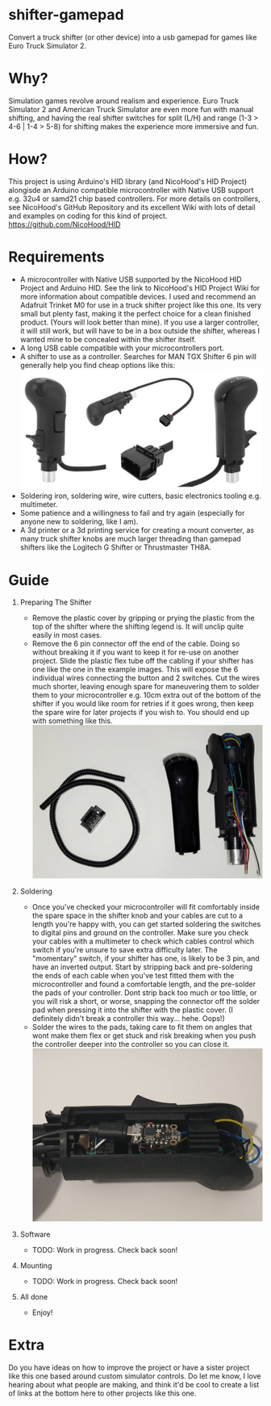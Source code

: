 # shifter-gamepad
 Convert a truck shifter (or other device) into a usb gamepad for games like Euro Truck Simulator 2.

# Why?
 Simulation games revolve around realism and experience. Euro Truck Simulator 2 and American Truck Simulator are even more fun with manual shifting, and having the real shifter switches for split (L/H) and range (1-3 > 4-6 | 1-4 > 5-8) for shifting makes the experience more immersive and fun.

# How?
 This project is using Arduino's HID library (and NicoHood's HID Project) alongisde an Arduino compatible microcontroller with Native USB support e.g. 32u4 or samd21 chip based controllers. For more details on controllers, see NicoHood's GitHub Repository and its excellent Wiki with lots of detail and examples on coding for this kind of project. https://github.com/NicoHood/HID

# Requirements
- A microcontroller with Native USB supported by the NicoHood HID Project and Arduino HID. See the link to NicoHood's HID Project Wiki for more information about compatible devices. I used and recommend an Adafruit Trinket M0 for use in a truck shifter project like this one. Its very small but plenty fast, making it the perfect choice for a clean finished product. (Yours will look better than mine). If you use a larger controller, it will still work, but will have to be in a box outside the shifter, whereas I wanted mine to be concealed within the shifter itself.
- A long USB cable compatible with your microcontrollers port.
- A shifter to use as a controller. Searches for MAN TGX Shifter 6 pin will generally help you find cheap options like this: 
![Man TGX Shifter](/guide/example_shifter_man_tgx.jpg)
- Soldering iron, soldering wire, wire cutters, basic electronics tooling e.g. multimeter.
- Some patience and a willingness to fail and try again (especially for anyone new to soldering, like I am).
- A 3d printer or a 3d printing service for creating a mount converter, as many truck shifter knobs are much larger threading than gamepad shifters like the Logitech G Shifter or Thrustmaster TH8A.

# Guide
1. Preparing The Shifter
   - Remove the plastic cover by gripping or prying the plastic from the top of the shifter where the shifting legend is. It will unclip quite easily in most cases.
   - Remove the 6 pin connector off the end of the cable. Doing so without breaking it if you want to keep it for re-use on another project. Slide the plastic flex tube off the cabling if your shifter has one like the one in the example images. This will expose the 6 individual wires connecting the button and 2 switches. Cut the wires much shorter, leaving enough spare for maneuvering them to solder them to your microcontroller e.g. 10cm extra out of the bottom of the shifter if you would like room for retries if it goes wrong, then keep the spare wire for later projects if you wish to. You should end up with something like this.
![Prepared Man TGX Shifter](/guide/prepared_shifter_man_tgx.jpg)

2. Soldering
   - Once you've checked your microcontroller will fit comfortably inside the spare space in the shifter knob and your cables are cut to a length you're happy with, you can get started soldering the switches to digital pins and ground on the controller. Make sure you check your cables with a multimeter to check which cables control which switch if you're unsure to save extra difficulty later. The "momentary" switch, if your shifter has one, is likely to be 3 pin, and have an inverted output. Start by stripping back and pre-soldering the ends of each cable when you've test fitted them with the microcontroller and found a comfortable length, and the pre-solder the pads of your controller. Dont strip back too much or too little, or you will risk a short, or worse, snapping the connector off the solder pad when pressing it into the shifter with the plastic cover. (I definitely didn't break a controller this way... hehe. Oops!)
   - Solder the wires to the pads, taking care to fit them on angles that wont make them flex or get stuck and risk breaking when you push the controller deeper into the controller so you can close it.
![Soldered Man TGX Shifter](/guide/soldered_shifter_man_tgx.jpg)

3. Software
   - TODO: Work in progress. Check back soon!

4. Mounting
   - TODO: Work in progress. Check back soon!

5. All done
   - Enjoy!

# Extra
 Do you have ideas on how to improve the project or have a sister project like this one based around custom simulator controls. Do let me know, I love hearing about what people are making, and think it'd be cool to create a list of links at the bottom here to other projects like this one.